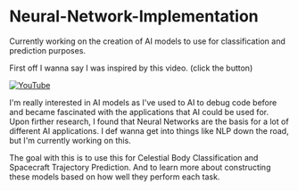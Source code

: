 # Neural-Network-Implementation
Currently working on the creation of AI models to use for classification and prediction purposes.


First off I wanna say I was inspired by this video. (click the button)





[![YouTube](https://img.shields.io/badge/YouTube-red?style=for-the-badge&logo=youtube)](https://youtu.be/hfMk-kjRv4c?si=Vf2bQ-DIMO73yG1e)

I'm really interested in AI models as I've used to AI to debug code before and became fascinated with the applications that AI could be used for. Upon firther research, I found that Neural Networks are the basis for a lot of different AI applications. I def wanna get into things like NLP down the road, but I'm currently working on this.

The goal with this is to use this for Celestial Body Classification and Spacecraft Trajectory Prediction.
And to learn more about constructing these models based on how well they perform each task.

